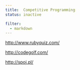 ```yaml
---
title:  Competitive Programming
status: inactive

filter:
  - markdown
---
```


http://www.rubyquiz.com/

http://codegolf.com/

http://spoj.pl/
